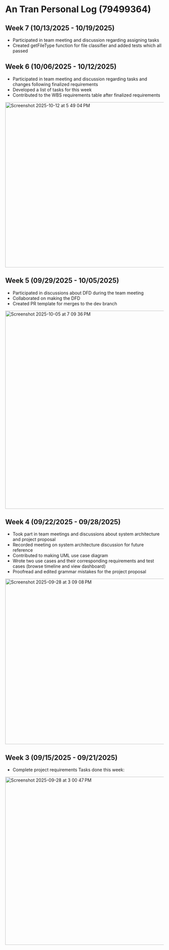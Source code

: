 # An Tran Personal Log (79499364)
## Week 7 (10/13/2025 - 10/19/2025)
- Participated in team meeting and discussion regarding assigning tasks
- Created getFileType function for file classifier and added tests which all passed

## Week 6 (10/06/2025 - 10/12/2025)
- Participated in team meeting and discussion regarding tasks and changes following finalized requirements
- Developed a list of tasks for this week
- Contributed to the WBS requirements table after finalized requirements

<img width="696" height="523" alt="Screenshot 2025-10-12 at 5 49 04 PM" src="https://github.com/user-attachments/assets/0dc9295a-4965-44be-9b81-1b13f313bb41" />

## Week 5 (09/29/2025 - 10/05/2025)
- Participated in discussions about DFD during the team meeting
- Collaborated on making the DFD
- Created PR template for merges to the dev branch

<img width="1070" height="627" alt="Screenshot 2025-10-05 at 7 09 36 PM" src="https://github.com/user-attachments/assets/0bae51d9-ee84-4516-ac4e-8f4f2fa73d29" />

## Week 4 (09/22/2025 - 09/28/2025)
- Took part in team meetings and discussions about system architecture and project proposal
- Recorded meeting on system architecture discussion for future reference
- Contributed to making UML use case diagram
- Wrote two use cases and their corresponding requirements and test cases (browse timeline and view dashboard)
- Proofread and edited grammar mistakes for the project proposal

<img width="689" height="524" alt="Screenshot 2025-09-28 at 3 09 08 PM" src="https://github.com/user-attachments/assets/ffd62673-c5a7-4e78-b26b-41696eb0e88a" />

## Week 3 (09/15/2025 - 09/21/2025)
- Complete project requirements
Tasks done this week:

<img width="751" height="532" alt="Screenshot 2025-09-28 at 3 00 47 PM" src="https://github.com/user-attachments/assets/2a5667fb-8f83-4080-9f34-9e327543e9a2" />
